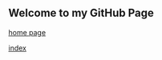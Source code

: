 ## Welcome to my GitHub Page

[home page](https://ismccarthy.github.io/home.html)

[index](https://ismccarthy.github.io/index.html)

